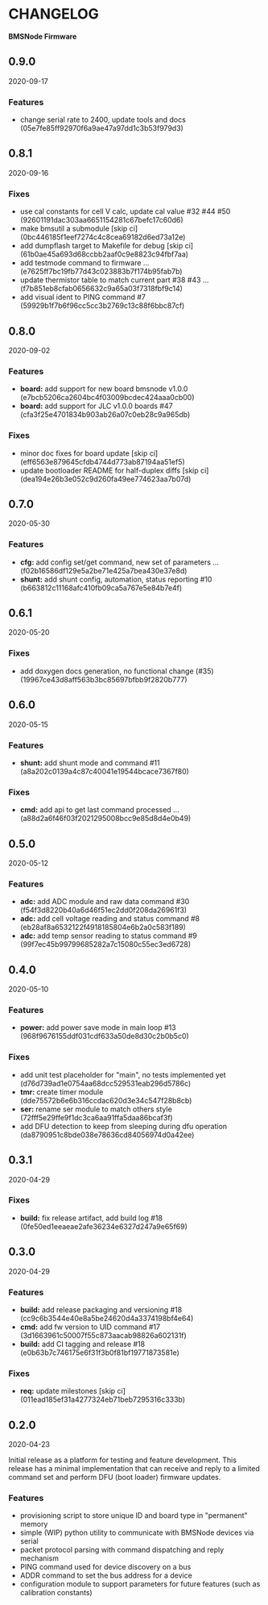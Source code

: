 # CHANGELOG

**BMSNode Firmware**

<!--- next entry here -->

## 0.9.0
2020-09-17

### Features

- change serial rate to 2400, update tools and docs (05e7fe85ff92970f6a9ae47a97dd1c3b53f979d3)

## 0.8.1
2020-09-16

### Fixes

- use cal constants for cell V calc, update cal value #32 #44 #50 (92601191dac303aa6651154281c67befc17c60d6)
- make bmsutil a submodule [skip ci] (0bc446185f1eef7274c4c8cea69182d6ed73a12e)
- add dumpflash target to Makefile for debug [skip ci] (61b0ae45a693d68ccbb2aaf0c9e8823c94fbf7aa)
- add testmode command to firmware ... (e7625ff7bc19fb77d43c023883b7f174b95fab7b)
- update thermistor table to match current part #38 #43 ... (f7b851eb8cfab0656632c9a65a03f7318fbf9c14)
- add visual ident to PING command #7 (59929b1f7b6f96cc5cc3b2769c13c88f6bbc87cf)

## 0.8.0
2020-09-02

### Features

- **board:** add support for new board bmsnode v1.0.0 (e7bcb5206ca2604bc4f03009bcdec424aaa0cb00)
- **board:** add support for JLC v1.0.0 boards #47 (cfa3f25e4701834b903ab26a07c0eb28c9a965db)

### Fixes

- minor doc fixes for board update [skip ci] (eff6563e879645cfdb4744d773ab87194aa51ef5)
- update bootloader README for half-duplex diffs [skip ci] (dea194e26b3e052c9d260fa49ee774623aa7b07d)

## 0.7.0
2020-05-30

### Features

- **cfg:** add config set/get command, new set of parameters ... (f02b16586df129e5a2be71e425a7bea430e37e8d)
- **shunt:** add shunt config, automation, status reporting #10 (b663812c11168afc410fb09ca5a767e5e84b7e4f)

## 0.6.1
2020-05-20

### Fixes

- add doxygen docs generation, no functional change (#35) (19967ce43d8aff563b3bc85697bfbb9f2820b777)

## 0.6.0
2020-05-15

### Features

- **shunt:** add shunt mode and command #11 (a8a202c0139a4c87c40041e19544bcace7367f80)

### Fixes

- **cmd:** add api to get last command processed ... (a88d2a6f46f03f2021295008bcc9e85d8d4e0b49)

## 0.5.0
2020-05-12

### Features

- **adc:** add ADC module and raw data command #30 (f54f3d8220b40a6d46f51ec2dd0f208da26961f3)
- **adc:** add cell voltage reading and status command #8 (eb28af8a6532122f4918185804e6b2a0c583f189)
- **adc:** add temp sensor reading to status command #9 (99f7ec45b99799685282a7c15080c55ec3ed6728)

## 0.4.0
2020-05-10

### Features

- **power:** add power save mode in main loop #13 (968f9676155ddf031cdf633a50de8d30c2b0b5c0)

### Fixes

- add unit test placeholder for "main", no tests implemented yet (d76d739ad1e0754aa68dcc529531eab296d5786c)
- **tmr:** create timer module (dde75572b6e6b316ccdac620d3e34c547f28b8cb)
- **ser:** rename ser module to match others style (72fff5e29ffe9f1dc3ca6aa91ffa5daa86bcaf3f)
- add DFU detection to keep from sleeping during dfu operation (da8790951c8bde038e78636cd84056974d0a42ee)

## 0.3.1
2020-04-29

### Fixes

- **build:** fix release artifact, add build log #18 (0fe50ed1eeaeae2afe36234e6327d247a9e65f69)

## 0.3.0
2020-04-29

### Features

- **build:** add release packaging and versioning #18 (cc9c6b3544e40e8a5be24620d4a3374198bf4e64)
- **cmd:** add fw version to UID command #17 (3d1663961c50007f55c873aacab98826a602131f)
- **build:** add CI tagging and release #18 (e0b63b7c746175e6f31f3b0f81bf19771873581e)

### Fixes

- **req:** update milestones [skip ci] (011ead185ef31a4277324eb71beb7295316c333b)

## 0.2.0
2020-04-23

Initial release as a platform for testing and feature development. This
release has a minimal implementation that can receive and reply to a limited
command set and perform DFU (boot loader) firmware updates.

### Features

- provisioning script to store unique ID and board type in "permanent" memory
- simple (WIP) python utility to communicate with BMSNode devices via serial
- packet protocol parsing with command dispatching and reply mechanism
- PING command used for device discovery on a bus
- ADDR command to set the bus address for a device
- configuration module to support parameters for future features
  (such as calibration constants)
